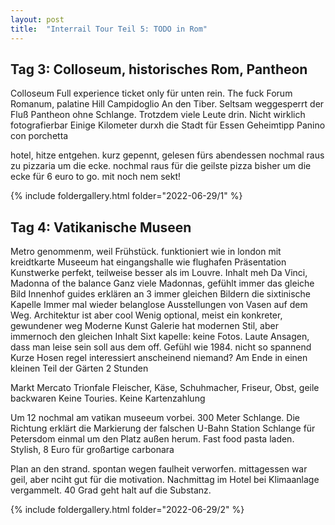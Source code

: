 ```yaml
---
layout: post
title:  "Interrail Tour Teil 5: TODO in Rom"
---
```


## Tag 3: Colloseum, historisches Rom, Pantheon
Colloseum
Full experience ticket only für unten rein. The fuck 
Forum Romanum, palatine Hill
Campidoglio
An den Tiber. Seltsam weggesperrt der Fluß
Pantheon ohne Schlange. Trotzdem viele Leute drin. Nicht wirklich fotografierbar
Einige Kilometer durxh die Stadt für Essen Geheimtipp Panino con porchetta 

hotel, hitze entgehen. kurz gepennt, gelesen
fürs abendessen nochmal raus zu pizzaria um die ecke.
nochmal raus für die geilste pizza bisher um die ecke für 6 euro to go. mit noch nem sekt!

{% include foldergallery.html folder="2022-06-29/1" %}

## Tag 4: Vatikanische Museen
Metro genommenm, weil Frühstück. funktioniert wie in london mit kreidtkarte
Museeum hat eingangshalle wie flughafen
Präsentation Kunstwerke perfekt, teilweise besser als im Louvre. Inhalt meh
Da Vinci, Madonna of the balance
Ganz viele Madonnas, gefühlt immer das gleiche Bild
Innenhof guides erklären an 3 immer gleichen Bildern die sixtinische Kapelle
Immer mal wieder belanglose Ausstellungen von Vasen auf dem Weg. Architektur ist aber cool
Wenig optional, meist ein konkreter, gewundener weg
Moderne Kunst Galerie hat   modernen Stil, aber immernoch den gleichen Inhalt
Sixt kapelle: keine Fotos. Laute Ansagen, dass man leise sein soll aus dem off. Gefühl wie 1984. nicht so spannend
Kurze Hosen regel interessiert anscheinend niemand?
Am Ende in einen kleinen Teil der Gärten
2 Stunden


Markt Mercato Trionfale
Fleischer, Käse, Schuhmacher, Friseur, Obst, geile backwaren
Keine Touries. Keine Kartenzahlung 

Um 12 nochmal am vatikan museeum vorbei. 300 Meter Schlange. Die Richtung erklärt die Markierung der falschen U-Bahn Station 
Schlange für Petersdom einmal um den Platz außen herum. 
Fast food pasta laden. Stylish, 8 Euro für großartige carbonara 

Plan an den strand. spontan wegen faulheit verworfen. mittagessen war geil, aber nciht gut für die motivation.
Nachmittag im Hotel bei Klimaanlage vergammelt. 40 Grad geht halt auf die Substanz.


{% include foldergallery.html folder="2022-06-29/2" %}
